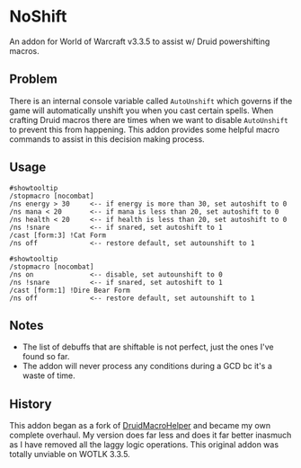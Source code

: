 # NoShift

An addon for World of Warcraft v3.3.5 to assist w/ Druid powershifting macros.

## Problem

There is an internal console variable called ``AutoUnshift`` which governs if the game will automatically unshift you when you cast certain spells.  When crafting Druid macros there are times when we want to disable ``AutoUnshift`` to prevent this from happening.  This addon provides some helpful macro commands to assist in this decision making process.

## Usage

```
#showtooltip
/stopmacro [nocombat]
/ns energy > 30 	<-- if energy is more than 30, set autoshift to 0
/ns mana < 20 		<-- if mana is less than 20, set autoshift to 0
/ns health < 20 	<-- if health is less than 20, set autoshift to 0
/ns !snare 			<-- if snared, set autoshift to 1
/cast [form:3] !Cat Form
/ns off 			<-- restore default, set autounshift to 1
```

```
#showtooltip
/stopmacro [nocombat]
/ns on 				<-- disable, set autounshift to 0
/ns !snare 			<-- if snared, set autoshift to 1
/cast [form:1] !Dire Bear Form
/ns off 			<-- restore default, set autounshift to 1
```

## Notes

- The list of debuffs that are shiftable is not perfect, just the ones I've found so far.
- The addon will never process any conditions during a GCD bc it's a waste of time.

## History

This addon began as a fork of [DruidMacroHelper](https://github.com/ForsakenNGS/DruidMacroHelper) and became my own complete overhaul.  My version does far less and does it far better inasmuch as I have removed all the laggy logic operations.  This original addon was totally unviable on WOTLK 3.3.5.